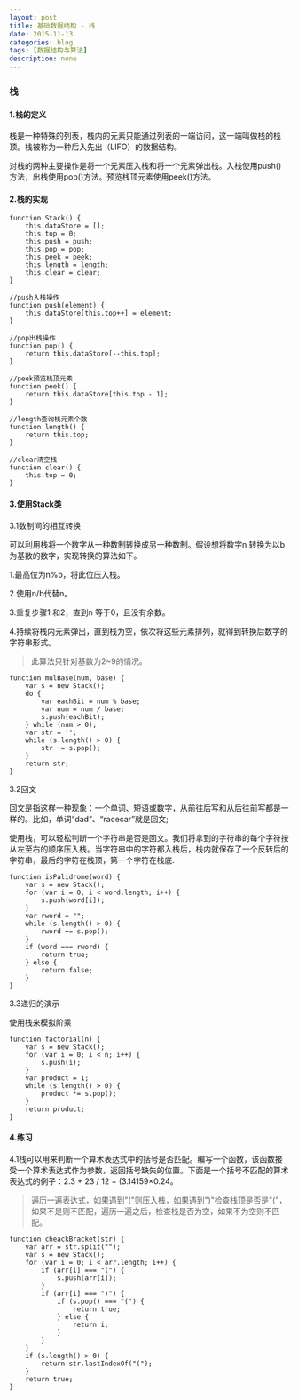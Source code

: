 ```yaml
---
layout: post
title: 基础数据结构 - 栈
date: 2015-11-13
categories: blog
tags: [数据结构与算法]
description: none
---
```


### 栈

#### 1.栈的定义

栈是一种特殊的列表，栈内的元素只能通过列表的一端访问，这一端叫做栈的栈顶。栈被称为一种后入先出（LIFO）的数据结构。

对栈的两种主要操作是将一个元素压入栈和将一个元素弹出栈。入栈使用push() 方法，出栈使用pop()方法。预览栈顶元素使用peek()方法。

#### 2.栈的实现

    function Stack() {
        this.dataStore = [];
        this.top = 0;
        this.push = push;
        this.pop = pop;
        this.peek = peek;
        this.length = length;
        this.clear = clear;
    }

    //push入栈操作
    function push(element) {
        this.dataStore[this.top++] = element;
    }

    //pop出栈操作
    function pop() {
        return this.dataStore[--this.top];
    }

    //peek预览栈顶元素
    function peek() {
        return this.dataStore[this.top - 1];
    }

    //length查询栈元素个数
    function length() {
        return this.top;
    }

    //clear清空栈
    function clear() {
        this.top = 0;
    }

#### 3.使用Stack类

3.1数制间的相互转换

可以利用栈将一个数字从一种数制转换成另一种数制。假设想将数字n 转换为以b 为基数的数字，实现转换的算法如下。

1.最高位为n%b，将此位压入栈。

2.使用n/b代替n。

3.重复步骤1 和2，直到n 等于0，且没有余数。

4.持续将栈内元素弹出，直到栈为空，依次将这些元素排列，就得到转换后数字的字符串形式。

>此算法只针对基数为2~9的情况。

    function mulBase(num, base) {
        var s = new Stack();
        do {
            var eachBit = num % base;
            var num = num / base;
            s.push(eachBit);
        } while (num > 0);
        var str = '';
        while (s.length() > 0) {
            str += s.pop();
        }
        return str;
    }

3.2回文

回文是指这样一种现象：一个单词、短语或数字，从前往后写和从后往前写都是一样的。比如，单词“dad”、“racecar”就是回文;

使用栈，可以轻松判断一个字符串是否是回文。我们将拿到的字符串的每个字符按从左至右的顺序压入栈。当字符串中的字符都入栈后，栈内就保存了一个反转后的字符串，最后的字符在栈顶，第一个字符在栈底.

    function isPalidrome(word) {
        var s = new Stack();
        for (var i = 0; i < word.length; i++) {
            s.push(word[i]);
        }
        var rword = "";
        while (s.length() > 0) {
            rword += s.pop();
        }
        if (word === rword) {
            return true;
        } else {
            return false;
        }
    }

3.3递归的演示

使用栈来模拟阶乘

    function factorial(n) {
        var s = new Stack();
        for (var i = 0; i < n; i++) {
            s.push(i);
        }
        var product = 1;
        while (s.length() > 0) {
            product *= s.pop();
        }
        return product;
    }

#### 4.练习

4.1栈可以用来判断一个算术表达式中的括号是否匹配。编写一个函数，该函数接受一个算术表达式作为参数，返回括号缺失的位置。下面是一个括号不匹配的算术表达式的例子：2.3 + 23 / 12 + (3.14159×0.24。

>遍历一遍表达式，如果遇到"("则压入栈，如果遇到")"检查栈顶是否是"("，如果不是则不匹配，遍历一遍之后，检查栈是否为空，如果不为空则不匹配。

    function cheackBracket(str) {
        var arr = str.split("");
        var s = new Stack();
        for (var i = 0; i < arr.length; i++) {
            if (arr[i] === "(") {
                s.push(arr[i]);
            }
            if (arr[i] === ")") {
                if (s.pop() === "(") {
                    return true;
                } else {
                    return i;
                }
            }
        }
        if (s.length() > 0) {
            return str.lastIndexOf("(");
        }
        return true;
    }
